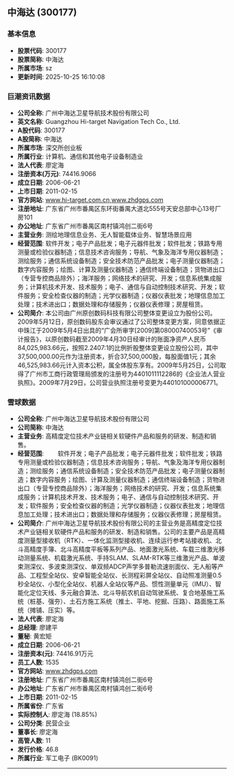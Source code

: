 ## 中海达 (300177)

### 基本信息

- **股票代码**: 300177
- **股票简称**: 中海达
- **所属市场**: sz
- **更新时间**: 2025-10-25 16:10:08

### 巨潮资讯数据

- **公司全称**: 广州中海达卫星导航技术股份有限公司
- **英文名称**: Guangzhou Hi-target Navigation Tech Co., Ltd.
- **A股代码**: 300177
- **A股简称**: 中海达
- **所属市场**: 深交所创业板
- **所属行业**: 计算机、通信和其他电子设备制造业
- **法人代表**: 廖定海
- **注册资本(万元)**: 74416.9066
- **成立日期**: 2006-06-21
- **上市日期**: 2011-02-15
- **官方网站**: www.hi-target.com.cn,www.zhdgps.com
- **注册地址**: 广东省广州市番禺区东环街番禺大道北555号天安总部中心13号厂房101
- **办公地址**: 广东省广州市番禺区南村镇鸿创二街6号
- **主营业务**: 测绘地理信息业务、无人智能载体业务、智慧场景应用
- **经营范围**: 软件开发；电子产品批发；电子元器件批发；软件批发；铁路专用测量或检验仪器制造；信息技术咨询服务；导航、气象及海洋专用仪器制造；测绘服务；通信系统设备制造；安全技术防范产品批发；电子测量仪器制造；数字内容服务；绘图、计算及测量仪器制造；通信终端设备制造；货物进出口（专营专控商品除外）；海洋服务；网络技术的研究、开发；信息系统集成服务；计算机技术开发、技术服务；电子、通信与自动控制技术研究、开发；软件服务；安全检查仪器的制造；光学仪器制造；仪器仪表批发；地理信息加工处理；技术进出口；数据处理和存储服务；仪器仪表修理；房屋租赁。
- **公司简介**: 本公司由广州原创数码科技有限公司整体变更设立为股份公司。2009年5月12日，原创数码股东会审议通过了公司整体变更方案，同意依据正中珠江于2009年5月4日出具的“广会所审字[2009]第08000740053号”《审计报告》，以原创数码截至2009年4月30日经审计的账面净资产人民币84,025,983.66元，按照2.2407:1的比例折股整体变更设立股份公司，其中37,500,000.00元作为注册资本，折合37,500,000股，每股面值1元；其余46,525,983.66元计入资本公积，属全体股东享有。2009年5月25日，公司取得了广州市工商行政管理局颁发的注册号为4401011112286的《企业法人营业执照》。2009年7月29日，公司营业执照注册号变更为440101000006771。

### 雪球数据

- **公司全称**: 广州中海达卫星导航技术股份有限公司
- **公司简称**: 中海达
- **主营业务**: 高精度定位技术产业链相关软硬件产品和服务的研发、制造和销售。
- **经营范围**: 　　软件开发；电子产品批发；电子元器件批发；软件批发；铁路专用测量或检验仪器制造；信息技术咨询服务；导航、气象及海洋专用仪器制造；测绘服务；通信系统设备制造；安全技术防范产品批发；电子测量仪器制造；数字内容服务；绘图、计算及测量仪器制造；通信终端设备制造；货物进出口（专营专控商品除外）；海洋服务；网络技术的研究、开发；信息系统集成服务；计算机技术开发、技术服务；电子、通信与自动控制技术研究、开发；软件服务；安全检查仪器的制造；光学仪器制造；仪器仪表批发；地理信息加工处理；技术进出口；数据处理和存储服务；仪器仪表修理；房屋租赁。
- **公司简介**: 广州中海达卫星导航技术股份有限公司的主营业务是高精度定位技术产业链相关软硬件产品和服务的研发、制造和销售。公司的主要产品是高精度测量型接收机（RTK）、一体化监测型接收机、连续运行参考站接收机、北斗高精度手簿、北斗高精度平板等系列产品、地面激光系统、车载三维激光移动测量系统、机载激光系统、手持SLAM、SLAM-RTK等三维激光产品、单波束测深仪、多波束测深仪、单双频ADCP声学多普勒流速剖面仪、无人船等产品、工程型全站仪、安卓智能全站仪、长测程彩屏全站仪、自动照准测量0.5秒全站仪、小型化全站仪、机器人全站仪等产品、惯性测量单元（IMU）、智能化定位天线、多元融合算法、北斗导航农机自动驾驶系统、复合地基施工系统（桩基、强夯）、土石方施工系统（推土、平地、挖掘、压路）、路面施工系统（摊铺、压实）等。
- **法人代表**: 廖定海
- **总经理**: 廖建平
- **董秘**: 黄宏矩
- **成立日期**: 2006-06-21
- **注册资本(元)**: 74416.91万元
- **员工人数**: 1535
- **官方网站**: www.zhdgps.com
- **注册地址**: 广东省广州市番禺区南村镇鸿创二街6号
- **办公地址**: 广东省广州市番禺区南村镇鸿创二街6号
- **上市日期**: 2011-02-15
- **所属省份**: 广东省
- **实际控制人**: 廖定海 (18.85%)
- **公司分类**: 民营企业
- **董事长**: 廖定海
- **高管人数**: 11
- **发行价格**: 46.8
- **所属行业**: 军工电子 (BK0091)

---